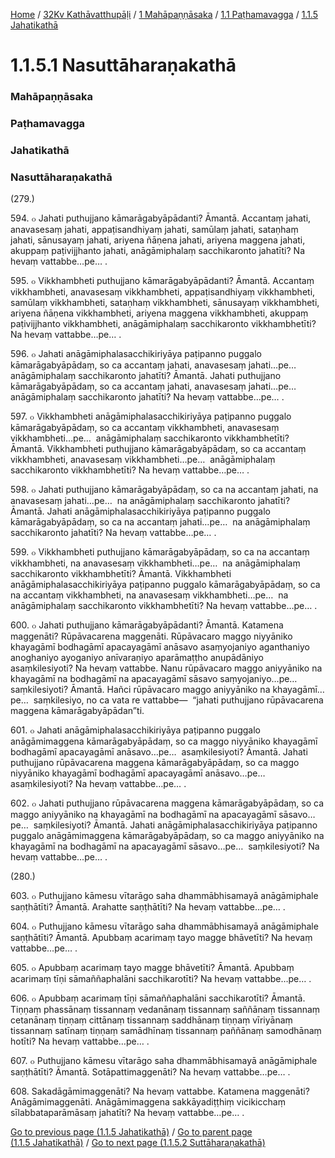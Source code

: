 
[Home](/) / [32Kv Kathāvatthupāḷi](../../../../32Kv.md) / [1 Mahāpaṇṇāsaka](../../../1.md) / [1.1 Paṭhamavagga](../../1.1.md) / [1.1.5 Jahatikathā](../1.1.5.md)

# 1.1.5.1 Nasuttāharaṇakathā

### Mahāpaṇṇāsaka

### Paṭhamavagga

### Jahatikathā

### Nasuttāharaṇakathā

(279.)

594\. ๐ Jahati puthujjano kāmarāgabyāpādanti? Āmantā. Accantaṃ jahati, anavasesaṃ jahati, appaṭisandhiyaṃ jahati, samūlaṃ jahati, sataṇhaṃ jahati, sānusayaṃ jahati, ariyena ñāṇena jahati, ariyena maggena jahati, akuppaṃ paṭivijjhanto jahati, anāgāmiphalaṃ sacchikaronto jahatīti? Na hevaṃ vattabbe…pe… .

595\. ๐ Vikkhambheti puthujjano kāmarāgabyāpādanti? Āmantā. Accantaṃ vikkhambheti, anavasesaṃ vikkhambheti, appaṭisandhiyaṃ vikkhambheti, samūlaṃ vikkhambheti, sataṇhaṃ vikkhambheti, sānusayaṃ vikkhambheti, ariyena ñāṇena vikkhambheti, ariyena maggena vikkhambheti, akuppaṃ paṭivijjhanto vikkhambheti, anāgāmiphalaṃ sacchikaronto vikkhambhetīti? Na hevaṃ vattabbe…pe… .

596\. ๐ Jahati anāgāmiphalasacchikiriyāya paṭipanno puggalo kāmarāgabyāpādaṃ, so ca accantaṃ jahati, anavasesaṃ jahati…pe…  anāgāmiphalaṃ sacchikaronto jahatīti? Āmantā. Jahati puthujjano kāmarāgabyāpādaṃ, so ca accantaṃ jahati, anavasesaṃ jahati…pe…  anāgāmiphalaṃ sacchikaronto jahatīti? Na hevaṃ vattabbe…pe… .

597\. ๐ Vikkhambheti anāgāmiphalasacchikiriyāya paṭipanno puggalo kāmarāgabyāpādaṃ, so ca accantaṃ vikkhambheti, anavasesaṃ vikkhambheti…pe…  anāgāmiphalaṃ sacchikaronto vikkhambhetīti? Āmantā. Vikkhambheti puthujjano kāmarāgabyāpādaṃ, so ca accantaṃ vikkhambheti, anavasesaṃ vikkhambheti…pe…  anāgāmiphalaṃ sacchikaronto vikkhambhetīti? Na hevaṃ vattabbe…pe… .

598\. ๐ Jahati puthujjano kāmarāgabyāpādaṃ, so ca na accantaṃ jahati, na anavasesaṃ jahati…pe…  na anāgāmiphalaṃ sacchikaronto jahatīti? Āmantā. Jahati anāgāmiphalasacchikiriyāya paṭipanno puggalo kāmarāgabyāpādaṃ, so ca na accantaṃ jahati…pe…  na anāgāmiphalaṃ sacchikaronto jahatīti? Na hevaṃ vattabbe…pe… .

599\. ๐ Vikkhambheti puthujjano kāmarāgabyāpādaṃ, so ca na accantaṃ vikkhambheti, na anavasesaṃ vikkhambheti…pe…  na anāgāmiphalaṃ sacchikaronto vikkhambhetīti? Āmantā. Vikkhambheti anāgāmiphalasacchikiriyāya paṭipanno puggalo kāmarāgabyāpādaṃ, so ca na accantaṃ vikkhambheti, na anavasesaṃ vikkhambheti…pe…  na anāgāmiphalaṃ sacchikaronto vikkhambhetīti? Na hevaṃ vattabbe…pe… .

600\. ๐ Jahati puthujjano kāmarāgabyāpādanti? Āmantā. Katamena maggenāti? Rūpāvacarena maggenāti. Rūpāvacaro maggo niyyāniko khayagāmī bodhagāmī apacayagāmī anāsavo asaṃyojaniyo aganthaniyo anoghaniyo ayoganiyo anīvaraṇiyo aparāmaṭṭho anupādāniyo asaṃkilesiyoti? Na hevaṃ vattabbe. Nanu rūpāvacaro maggo aniyyāniko na khayagāmī na bodhagāmī na apacayagāmī sāsavo saṃyojaniyo…pe…  saṃkilesiyoti? Āmantā. Hañci rūpāvacaro maggo aniyyāniko na khayagāmī…pe…  saṃkilesiyo, no ca vata re vattabbe—  “jahati puthujjano rūpāvacarena maggena kāmarāgabyāpādan”ti.

601\. ๐ Jahati anāgāmiphalasacchikiriyāya paṭipanno puggalo anāgāmimaggena kāmarāgabyāpādaṃ, so ca maggo niyyāniko khayagāmī bodhagāmī apacayagāmī anāsavo…pe…  asaṃkilesiyoti? Āmantā. Jahati puthujjano rūpāvacarena maggena kāmarāgabyāpādaṃ, so ca maggo niyyāniko khayagāmī bodhagāmī apacayagāmī anāsavo…pe…  asaṃkilesiyoti? Na hevaṃ vattabbe…pe… .

602\. ๐ Jahati puthujjano rūpāvacarena maggena kāmarāgabyāpādaṃ, so ca maggo aniyyāniko na khayagāmī na bodhagāmī na apacayagāmī sāsavo…pe…  saṃkilesiyoti? Āmantā. Jahati anāgāmiphalasacchikiriyāya paṭipanno puggalo anāgāmimaggena kāmarāgabyāpādaṃ, so ca maggo aniyyāniko na khayagāmī na bodhagāmī na apacayagāmī sāsavo…pe…  saṃkilesiyoti? Na hevaṃ vattabbe…pe… .

(280.)

603\. ๐ Puthujjano kāmesu vītarāgo saha dhammābhisamayā anāgāmiphale saṇṭhātīti? Āmantā. Arahatte saṇṭhātīti? Na hevaṃ vattabbe…pe… .

604\. ๐ Puthujjano kāmesu vītarāgo saha dhammābhisamayā anāgāmiphale saṇṭhātīti? Āmantā. Apubbaṃ acarimaṃ tayo magge bhāvetīti? Na hevaṃ vattabbe…pe… .

605\. ๐ Apubbaṃ acarimaṃ tayo magge bhāvetīti? Āmantā. Apubbaṃ acarimaṃ tīṇi sāmaññaphalāni sacchikarotīti? Na hevaṃ vattabbe…pe… .

606\. ๐ Apubbaṃ acarimaṃ tīṇi sāmaññaphalāni sacchikarotīti? Āmantā. Tiṇṇaṃ phassānaṃ tissannaṃ vedanānaṃ tissannaṃ saññānaṃ tissannaṃ cetanānaṃ tiṇṇaṃ cittānaṃ tissannaṃ saddhānaṃ tiṇṇaṃ vīriyānaṃ tissannaṃ satīnaṃ tiṇṇaṃ samādhīnaṃ tissannaṃ paññānaṃ samodhānaṃ hotīti? Na hevaṃ vattabbe…pe… .

607\. ๐ Puthujjano kāmesu vītarāgo saha dhammābhisamayā anāgāmiphale saṇṭhātīti? Āmantā. Sotāpattimaggenāti? Na hevaṃ vattabbe…pe… .

608\. Sakadāgāmimaggenāti? Na hevaṃ vattabbe. Katamena maggenāti? Anāgāmimaggenāti. Anāgāmimaggena sakkāyadiṭṭhiṃ vicikicchaṃ sīlabbataparāmāsaṃ jahatīti? Na hevaṃ vattabbe…pe… .

[Go to previous page (1.1.5 Jahatikathā)](../1.1.5.md) / [Go to parent page (1.1.5 Jahatikathā)](../1.1.5.md) / [Go to next page (1.1.5.2 Suttāharaṇakathā)](1.1.5.2.md)


